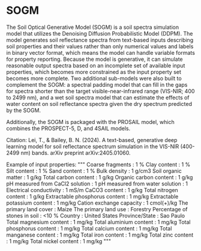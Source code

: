 # SOGM
The Soil Optical Generative Model (SOGM) is a soil spectra simulation model that utilizes the Denoising Diffusion Probabilistic Model (DDPM). The model generates soil reflectance spectra from text-based inputs describing soil properties and their values rather than only numerical values and labels in binary vector format, which means the model can handle variable formats for property reporting. Because the model is generative, it can simulate reasonable output spectra based on an incomplete set of available input properties, which becomes more constrained as the input property set becomes more complete. Two additional sub-models were also built to complement the SOGM: a spectral padding model that can fill in the gaps for spectra shorter than the target visible-near-infrared range (VIS-NIR; 400 to 2499 nm), and a wet soil spectra model that can estimate the effects of water content on soil reflectance spectra given the dry spectrum predicted by the SOGM.

Additionally, the SOGM is packaged with the PROSAIL model, which combines the PROSPECT-5, D, and 4SAIL models.

Citation: Lei, T., & Bailey, B. N. (2024). A text-based, generative deep learning model for soil reflectance spectrum simulation in the VIS-NIR (400-2499 nm) bands. arXiv preprint arXiv:2405.01060.

Example of input properties:
"""
Coarse fragments : 1 %
Clay content : 1 %
Silt content : 1 %
Sand content : 1 %
Bulk density : 1 g/cm3
Soil organic matter : 1 g/kg
Total carbon content : 1 g/kg
Organic carbon content : 1 g/kg
pH measured from CaCl2 solution : 1
pH measured from water solution : 1
Electrical conductivity : 1 mS/m
CaCO3 content : 1 g/kg
Total nitrogen content : 1 g/kg
Extractable phosphorus content : 1 mg/kg
Extractable potassium content : 1 mg/kg
Cation exchange capacity : 1 cmol(+)/kg
The primary land cover : Maize
The primary land use : Forestry
Percentage of stones in soil : <10 %
Country : United States
Province/State : Sao Paulo
Total magnesium content : 1 mg/kg
Total aluminium content : 1 mg/kg
Total phosphorus content : 1 mg/kg
Total calcium content : 1 mg/kg
Total manganese content : 1 mg/kg
Total iron content : 1 mg/kg
Total zinc content : 1 mg/kg
Total nickel content : 1 mg/kg
"""
